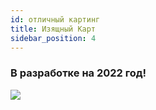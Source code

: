 ```yaml
---
id: отличный картинг
title: Изящный Карт
sidebar_position: 4
---
```


### В разработке на 2022 год!

![](/img/niftykart_v01.png)
